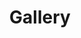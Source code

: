 ---
layout: gallery
title: Gallery
heading: Candles
subheading: sub heading
permalink: /gallery/candles
---